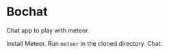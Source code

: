 # Bochat
Chat app to play with meteor.


Install Meteor. Run `meteor` in the cloned directory. Chat.

